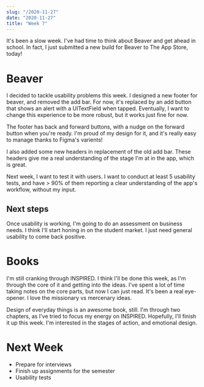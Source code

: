 ```yaml
---
slug: "/2020-11-27"
date: "2020-11-27"
title: "Week 7"
---
```

It's been a slow week. I've had time to think about Beaver and get ahead in school. In fact, I just submitted a new build for Beaver to The App Store, today!

# Beaver
I decided to tackle usability problems this week. I designed a new footer for beaver, and removed the add bar. For now, it's replaced by an add button that shows an alert with a UITextField when tapped. Eventually, I want to change this experience to be more robust, but it works just fine for now.

The footer has back and forward buttons, with a nudge on the forward button when you're ready. I'm proud of my design for it, and it's really easy to manage thanks to Figma's varients!

I also added some new headers in replacement of the old add bar. These headers give me a real understanding of the stage I'm at in the app, which is great.

Next week, I want to test it with users. I want to conduct at least 5 usability tests, and have > 90% of them reporting a clear understanding of the app's workflow, without my input.

## Next steps
Once usability is working, I'm going to do an assessment on business needs. I think I'll start honing in on the student market. I just need general usability to come back positive.

# Books
I'm still cranking through INSPIRED. I think I'll be done this week, as I'm through the core of it and getting into the ideas. I've spent a lot of time taking notes on the core parts, but now I can just read. It's been a real eye-opener. I love the missionary vs mercenary ideas.

Design of everyday things is an awesome book, still. I'm through two chapters, as I've tried to focus my energy on INSPIRED. Hopefully, I'll finish it up this week. I'm interested in the stages of action, and emotional design.

# Next Week
- Prepare for interviews
- Finish up assignments for the semester
- Usability tests